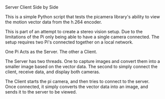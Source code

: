 Server Client Side by Side 

This is a simple Python script that tests the picamera library's ability to view the motion vector data from the h.264 encoder. 

This is part of an attempt to create a stereo vision setup. Due to the limitations of the Pi only being able to have a single camera connected. The setup requires two Pi's connected together on a local network. 

One Pi Acts as the Server. The other a Client. 

The Server has two threads. One to capture images and convert them into a smaller image based on the vector data. The second to simply connect the client, receive data, and display both cameras. 

The Client starts the pi camera, and then tries to connect to the server. Once connected, it simply converts the vector data into an image, and sends it to the server to be viewed. 
 
 
 
